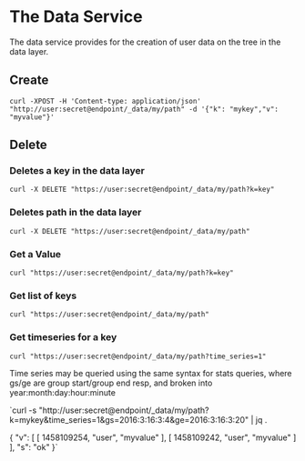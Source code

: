 # The Data Service

The data service provides for the creation of user data on the tree in the data layer.

## Create

`curl -XPOST -H 'Content-type: application/json'  "http://user:secret@endpoint/_data/my/path" -d '{"k": "mykey","v": "myvalue"}'`

## Delete

### Deletes a key in the data layer

`curl -X DELETE "https://user:secret@endpoint/_data/my/path?k=key"`

### Deletes path in the data layer

`curl -X DELETE "https://user:secret@endpoint/_data/my/path"`
### Get a Value

`curl "https://user:secret@endpoint/_data/my/path?k=key"`
### Get list of keys

`curl "https://user:secret@endpoint/_data/my/path"`
### Get timeseries for a key

`curl "https://user:secret@endpoint/_data/my/path?time_series=1"`

Time series may be queried using the same syntax for stats queries, where gs/ge are group start/group end resp, and broken into year:month:day:hour:minute

`curl -s  "http://user:secret@endpoint/_data/my/path?k=mykey&time_series=1&gs=2016:3:16:3:4&ge=2016:3:16:3:20"  | jq . 

{ "v": [   [     1458109254,     "user",     "myvalue"   ],   [     1458109242,     "user",     "myvalue"   ] ], "s": "ok"}`